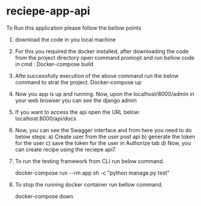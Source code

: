 # reciepe-app-api

To Run this application please follow the bellow points

1. download the code in you local machine
2. For this you required the docker installed, after downloading the code from the project directory open command promopt and run bellow code in cmd :
   Docker-compose build
3. Afte successfully execution of the above command run the below command to strat the project.
   Docker-compose up
4. Now you app is up and running. Now, upon the localhost/8000/admin in your web browser you can see the django admin
5. If you want to access the api open the URL below:
   localhost:8000/api/docs
6. Now, you can see the Swagger interface and from here you need to do below steps:
	a) Create user from the user post api
	b) generate the token for the user
	c) save the token for the user in Authorize tab
	d) Now, you can create recipe using the reciepe api7. 
	

7. To run the testing framework from CLI run below command.
     
	  docker-compose run --rm app sh -c "python manage.py test"

8. To stop the running docker container run bellow command.
      
	  docker-compose down